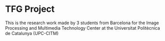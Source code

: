 # TFG Project
This is the research work made by 3 students from Barcelona for the Image Processing and Multimedia Technology Center at the Universitat Politècnica de Catalunya (UPC-CITM)
